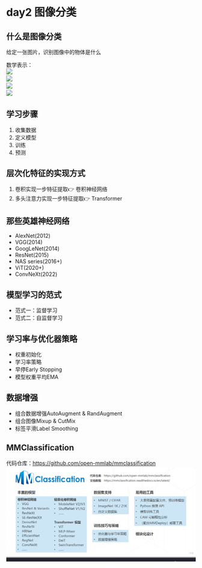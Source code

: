 # day2 图像分类

## 什么是图像分类
给定一张图片，识别图像中的物体是什么

数学表示：
<br/>
<img src="https://render.githubusercontent.com/render/math?math=X \in \reals^{H \times W \times 3}">
<br/>
<img src="https://render.githubusercontent.com/render/math?math=Y \in \{1, \dots, K \}">
<br/>
<img src="https://render.githubusercontent.com/render/math?math=F: \reals{H \times W \times 3} \to \{1, \dots, K\}">
<br/>
<img src="https://render.githubusercontent.com/render/math?math=e^{i \pi} = -1">
<br/>

## 学习步骤
1. 收集数据
2. 定义模型
3. 训练
4. 预测

## 层次化特征的实现方式
1. 卷积实现一步特征提取👉 卷积神经网络
2. 多头注意力实现一步特征提取👉 Transformer

## 那些英雄神经网络
- AlexNet(2012)
- VGG(2014)
- GoogLeNet(2014)
- ResNet(2015)
- NAS series(2016+)
- ViT(2020+)
- ConvNeXt(2022)

## 模型学习的范式
- 范式一：监督学习
- 范式二：自监督学习
## 学习率与优化器策略
- 权重初始化
- 学习率策略
- 早停Early Stopping
- 模型权重平均EMA
## 数据增强
- 组合数据增强AutoAugment & RandAugment
- 组合图像Mixup & CutMix
- 标签平滑Label Smoothing
## MMClassification
代码仓库：https://github.com/open-mmlab/mmclassification
![MMClassification](img/mmclassification.png)
